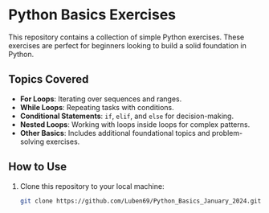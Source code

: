 # Python Basics Exercises

This repository contains a collection of simple Python exercises. These exercises are perfect for beginners looking to build a solid foundation in Python.

## Topics Covered
- **For Loops**: Iterating over sequences and ranges.
- **While Loops**: Repeating tasks with conditions.
- **Conditional Statements**: `if`, `elif`, and `else` for decision-making.
- **Nested Loops**: Working with loops inside loops for complex patterns.
- **Other Basics**: Includes additional foundational topics and problem-solving exercises.

## How to Use
1. Clone this repository to your local machine:
   ```bash
   git clone https://github.com/Luben69/Python_Basics_January_2024.git
